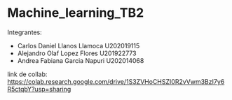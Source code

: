 # Machine_learning_TB2
Integrantes:
- Carlos Daniel Llanos Llamoca  U202019115
- Alejandro Olaf Lopez Flores  U201922773
- Andrea Fabiana Garcia Napuri  U202014068

link de collab: https://colab.research.google.com/drive/1S3ZVHoCHSZI0R2vVwm3BzI7y6R5ctqbY?usp=sharing
